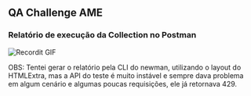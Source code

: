  ## QA Challenge AME


### Relatório de execução da Collection no Postman

![Recordit GIF](http://g.recordit.co/OKPxP0LWPh.gif)

OBS: Tentei gerar o relatório pela CLI do newman, utilizando o layout do HTMLExtra, mas a API do teste é muito instável e sempre dava problema em algum cenário e algumas poucas requisições, ele já retornava 429.

